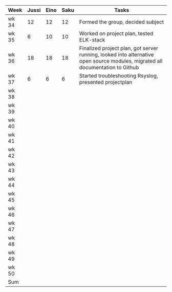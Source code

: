 |Week |Jussi | Eino | Saku | Tasks |
|-----|------|-----|------|------|
|wk 34|12|12|12|Formed the group, decided subject|
|wk 35|6|10|10|Worked on project plan, tested ELK-stack|
|wk 36|18|18|18|Finalized project plan, got server running, looked into alternative open source modules, migrated all documentation to Github|
|wk 37|6|6|6|Started troubleshooting Rsyslog, presented projectplan|
|wk 38|||||
|wk 39|||||
|wk 40|||||
|wk 41|||||
|wk 42|||||
|wk 43|||||
|wk 44|||||
|wk 45|||||
|wk 46|||||
|wk 47|||||
|wk 48|||||
|wk 49|||||
|wk 50|||||
|Sum  |||||
